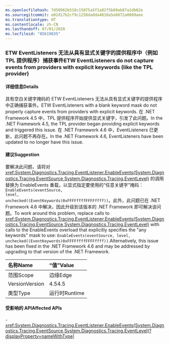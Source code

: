 ```yaml
---
ms.openlocfilehash: 7d50962b518c15875a5f1a82f5b89ab87a1db02e
ms.sourcegitcommit: e02d17b2cf9c1258dadda4810a5e6072a0089aee
ms.translationtype: HT
ms.contentlocale: zh-CN
ms.lasthandoff: 07/01/2020
ms.locfileid: "85619835"
---
```

### <a name="etw-eventlisteners-do-not-capture-events-from-providers-with-explicit-keywords-like-the-tpl-provider"></a><span data-ttu-id="d6ff8-101">ETW EventListeners 无法从具有显式关键字的提供程序中（例如 TPL 提供程序）捕获事件</span><span class="sxs-lookup"><span data-stu-id="d6ff8-101">ETW EventListeners do not capture events from providers with explicit keywords (like the TPL provider)</span></span>

#### <a name="details"></a><span data-ttu-id="d6ff8-102">详细信息</span><span class="sxs-lookup"><span data-stu-id="d6ff8-102">Details</span></span>

<span data-ttu-id="d6ff8-103">具有空白关键字掩码的 ETW EventListeners 无法从具有显式关键字的提供程序中正确捕获事件。</span><span class="sxs-lookup"><span data-stu-id="d6ff8-103">ETW EventListeners with a blank keyword mask do not properly capture events from providers with explicit keywords.</span></span> <span data-ttu-id="d6ff8-104">在 .NET Framework 4.5 中，TPL 提供程序开始提供显式关键字，引发了此问题。</span><span class="sxs-lookup"><span data-stu-id="d6ff8-104">In the .NET Framework 4.5, the TPL provider began providing explicit keywords and triggered this issue.</span></span> <span data-ttu-id="d6ff8-105">在 .NET Framework 4.6 中，EventListeners 已更新，此问题不再存在。</span><span class="sxs-lookup"><span data-stu-id="d6ff8-105">In the .NET Framework 4.6, EventListeners have been updated to no longer have this issue.</span></span>

#### <a name="suggestion"></a><span data-ttu-id="d6ff8-106">建议</span><span class="sxs-lookup"><span data-stu-id="d6ff8-106">Suggestion</span></span>

<span data-ttu-id="d6ff8-107">要解决此问题，请将对 <xref:System.Diagnostics.Tracing.EventListener.EnableEvents(System.Diagnostics.Tracing.EventSource,System.Diagnostics.Tracing.EventLevel)> 的调用替换为 EnableEvents 重载，以显式指定要使用的“任意关键字”掩码：<code>EnableEvents(eventSource, level, unchecked((EventKeywords)0xFFFFffffFFFFffff))</code>。此外，此问题已在 .NET Framework 4.6 中解决，因此升级到该版本的 .NET Framework 即可解决该问题。</span><span class="sxs-lookup"><span data-stu-id="d6ff8-107">To work around this problem, replace calls to <xref:System.Diagnostics.Tracing.EventListener.EnableEvents(System.Diagnostics.Tracing.EventSource,System.Diagnostics.Tracing.EventLevel)> with calls to the EnableEvents overload that explicitly specifies the &quot;any keywords&quot; mask to use: <code>EnableEvents(eventSource, level, unchecked((EventKeywords)0xFFFFffffFFFFffff))</code>.Alternatively, this issue has been fixed in the .NET Framework 4.6 and may be addressed by upgrading to that version of the .NET Framework.</span></span>

| <span data-ttu-id="d6ff8-108">名称</span><span class="sxs-lookup"><span data-stu-id="d6ff8-108">Name</span></span>    | <span data-ttu-id="d6ff8-109">“值”</span><span class="sxs-lookup"><span data-stu-id="d6ff8-109">Value</span></span>       |
|:--------|:------------|
| <span data-ttu-id="d6ff8-110">范围</span><span class="sxs-lookup"><span data-stu-id="d6ff8-110">Scope</span></span>   |<span data-ttu-id="d6ff8-111">边缘</span><span class="sxs-lookup"><span data-stu-id="d6ff8-111">Edge</span></span>|
|<span data-ttu-id="d6ff8-112">Version</span><span class="sxs-lookup"><span data-stu-id="d6ff8-112">Version</span></span>|<span data-ttu-id="d6ff8-113">4.5</span><span class="sxs-lookup"><span data-stu-id="d6ff8-113">4.5</span></span>|
|<span data-ttu-id="d6ff8-114">类型</span><span class="sxs-lookup"><span data-stu-id="d6ff8-114">Type</span></span>|<span data-ttu-id="d6ff8-115">运行时</span><span class="sxs-lookup"><span data-stu-id="d6ff8-115">Runtime</span></span>

#### <a name="affected-apis"></a><span data-ttu-id="d6ff8-116">受影响的 API</span><span class="sxs-lookup"><span data-stu-id="d6ff8-116">Affected APIs</span></span>

-<xref:System.Diagnostics.Tracing.EventListener.EnableEvents(System.Diagnostics.Tracing.EventSource,System.Diagnostics.Tracing.EventLevel)?displayProperty=nameWithType></li></ul>|
